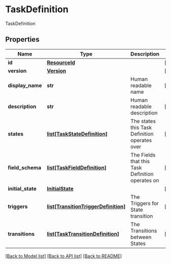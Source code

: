 # TaskDefinition

TaskDefinition

## Properties
Name | Type | Description | Notes
------------ | ------------- | ------------- | -------------
**id** | [**ResourceId**](ResourceId.md) |  | [optional] 
**version** | [**Version**](Version.md) |  | [optional] 
**display_name** | **str** | Human readable name | [optional] 
**description** | **str** | Human readable description | [optional] 
**states** | [**list[TaskStateDefinition]**](TaskStateDefinition.md) | The states this Task Definition operates over | [optional] 
**field_schema** | [**list[TaskFieldDefinition]**](TaskFieldDefinition.md) | The Fields that this Task Definition operates on | [optional] 
**initial_state** | [**InitialState**](InitialState.md) |  | [optional] 
**triggers** | [**list[TransitionTriggerDefinition]**](TransitionTriggerDefinition.md) | The Triggers for State transition | [optional] 
**transitions** | [**list[TaskTransitionDefinition]**](TaskTransitionDefinition.md) | The Transitions between States | [optional] 

[[Back to Model list]](../README.md#documentation-for-models) [[Back to API list]](../README.md#documentation-for-api-endpoints) [[Back to README]](../README.md)


